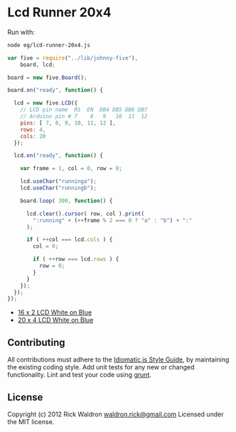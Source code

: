 # Lcd Runner 20x4

Run with:
```bash
node eg/lcd-runner-20x4.js
```


```javascript
var five = require("../lib/johnny-five"),
    board, lcd;

board = new five.Board();

board.on("ready", function() {

  lcd = new five.LCD({
    // LCD pin name  RS  EN  DB4 DB5 DB6 DB7
    // Arduino pin # 7    8   9   10  11  12
    pins: [ 7, 8, 9, 10, 11, 12 ],
    rows: 4,
    cols: 20
  });

  lcd.on("ready", function() {

    var frame = 1, col = 0, row = 0;

    lcd.useChar("runninga");
    lcd.useChar("runningb");

    board.loop( 300, function() {

      lcd.clear().cursor( row, col ).print(
        ":running" + (++frame % 2 === 0 ? "a" : "b") + ":"
      );

      if ( ++col === lcd.cols ) {
        col = 0;

        if ( ++row === lcd.rows ) {
          row = 0;
        }
      }
    });
  });
});


```







- [16 x 2 LCD White on Blue](http://www.hacktronics.com/LCDs/16-x-2-LCD-White-on-Blue/flypage.tpl.html)
- [20 x 4 LCD White on Blue](http://www.hacktronics.com/LCDs/20-x-4-LCD-White-on-Blue/flypage.tpl.html)





## Contributing
All contributions must adhere to the [Idiomatic.js Style Guide](https://github.com/rwldrn/idiomatic.js),
by maintaining the existing coding style. Add unit tests for any new or changed functionality. Lint and test your code using [grunt](https://github.com/cowboy/grunt).

## License
Copyright (c) 2012 Rick Waldron <waldron.rick@gmail.com>
Licensed under the MIT license.

